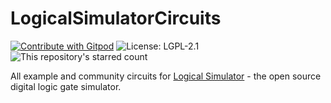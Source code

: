 # LogicalSimulatorCircuits

[![Contribute with Gitpod](https://img.shields.io/badge/Contribute%20with-Gitpod-908a85?logo=gitpod)](https://gitpod.io/#https://github.com/UnsignedArduino/LogicalSimulatorCircuits) ![License: LGPL-2.1](https://img.shields.io/github/license/UnsignedArduino/LogicalSimulatorCircuits?label=License) ![This repository's starred count](https://img.shields.io/github/stars/UnsignedArduino/LogicalSimulatorCircuits?label=GitHub%20stars) 

All example and community circuits for [Logical Simulator](https://github.com/UnsignedArduino/LogicalSimulator) - the open source digital logic gate simulator.
